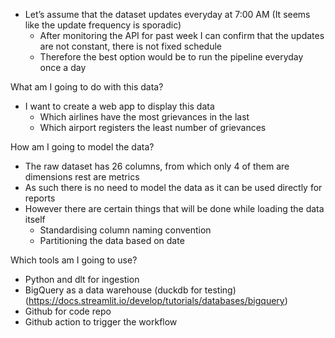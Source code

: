 - Let’s assume that the dataset updates everyday at 7:00 AM (It seems like the update frequency is sporadic)
    - After monitoring the API for past week I can confirm that the updates are not constant, there is not fixed schedule
    - Therefore the best option would be to run the pipeline everyday once a day

What am I going to do with this data?
- I want to create a web app to display this data
    - Which airlines have the most grievances in the last
    - Which airport registers the least number of grievances

How am I going to model the data?
- The raw dataset has 26 columns, from which only 4 of them are dimensions rest are metrics
- As such there is no need to model the data as it can be used directly for reports
- However there are certain things that will be done while loading the data itself
    - Standardising column naming convention
    - Partitioning the data based on date

Which tools am I going to use?
- Python and dlt for ingestion
- BigQuery as a data warehouse (duckdb for testing) (https://docs.streamlit.io/develop/tutorials/databases/bigquery)
- Github for code repo
- Github action to trigger the workflow


